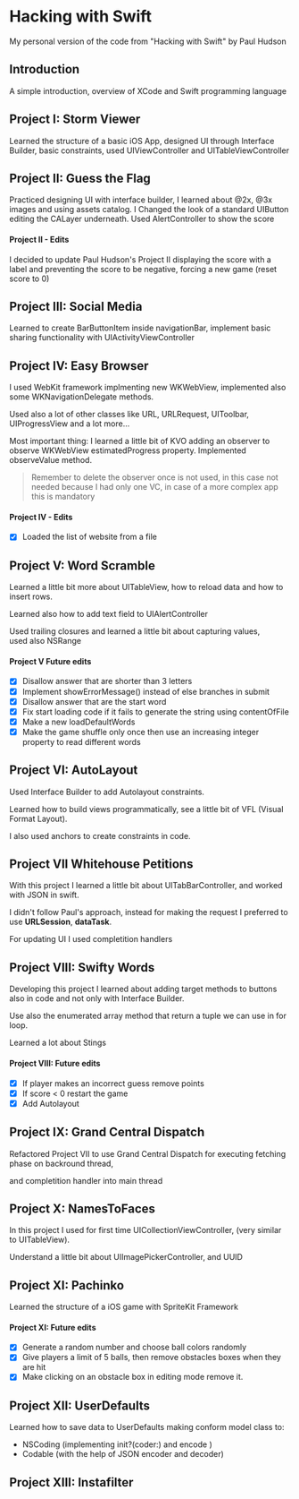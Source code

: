 # Hacking with Swift

My personal version of the code from "Hacking with Swift" by Paul Hudson

## Introduction

A simple introduction, overview of XCode and Swift programming language

## Project I: Storm Viewer

Learned the structure of a basic iOS App, designed UI through Interface Builder, basic constraints, used UIViewController and UITableViewController

## Project II: Guess the Flag

Practiced designing UI with interface builder, I learned about @2x, @3x images and using assets catalog. I Changed the look of a standard UIButton editing the CALayer underneath.
Used AlertController to show the score

#### Project II - Edits

I decided to update Paul Hudson's Project II displaying the score with a label and preventing the score to be negative, forcing a new game (reset score to 0)

## Project III: Social Media

Learned to create BarButtonItem inside navigationBar, implement basic sharing functionality with UIActivityViewController

## Project IV: Easy Browser

I used WebKit framework implmenting new WKWebView, implemented also some WKNavigationDelegate methods.  
  
Used also a lot of other classes like URL, URLRequest, UIToolbar, UIProgressView and a lot more...  
  
Most important thing: I learned a little bit of KVO adding an observer to observe WKWebView estimatedProgress property. Implemented observeValue method.

> Remember to delete the observer once is not used, in this case not needed because I had only one VC, in case of a more complex app this is mandatory

#### Project IV - Edits

- [x] Loaded the list of website from a file

## Project V: Word Scramble

Learned a little bit more about UITableView, how to reload data and how to insert rows.  
  
Learned also how to add text field to UIAlertController  
  
Used trailing closures and learned a little bit about capturing values,  
used also NSRange  

#### Project V Future edits

- [x] Disallow answer that are shorter than 3 letters
- [x] Implement showErrorMessage() instead of else branches in submit
- [x] Disallow answer that are the start word
- [x] Fix start loading code if it fails to generate the string using contentOfFile
- [x] Make a new loadDefaultWords
- [x] Make the game shuffle only once then use an increasing integer property to read different words

## Project VI: AutoLayout

Used Interface Builder to add Autolayout constraints.  
  
Learned how to build views programmatically, see a little bit of VFL (Visual Format Layout).  
  
I also used anchors to create constraints in code.

## Project VII Whitehouse Petitions

With this project I learned a little bit about UITabBarController, and worked with JSON in swift.  

I didn't follow Paul's approach, instead for making the request I preferred to use **URLSession**, **dataTask**.  
  
For updating UI I used completition handlers

## Project VIII: Swifty Words

Developing this project I learned about adding target methods to buttons also in code and not only with Interface Builder.  
  
Use also the enumerated array method that return a tuple we can use in for loop.

Learned a lot about Stings

#### Project VIII: Future edits

- [x] If player makes an incorrect guess remove points
- [x] If score < 0 restart the game
- [x] Add Autolayout

## Project IX: Grand Central Dispatch

Refactored Project VII to use Grand Central Dispatch for executing fetching phase on backround thread,  
  
and completition handler into main thread

## Project X: NamesToFaces

In this project I used for first time UICollectionViewController, (very similar to UITableView).  
  
Understand a little bit about UIImagePickerController, and UUID

## Project XI: Pachinko

Learned the structure of a iOS game with SpriteKit Framework

#### Project XI: Future edits

- [x] Generate a random number and choose ball colors randomly
- [x] Give players a limit of 5 balls, then remove obstacles boxes when they are hit
- [x] Make clicking on an obstacle box in editing mode remove it.

## Project XII: UserDefaults

Learned how to save data to UserDefaults making conform model class to:

- NSCoding (implementing init?(coder:) and encode )
- Codable (with the help of JSON encoder and decoder)

## Project XIII: Instafilter
